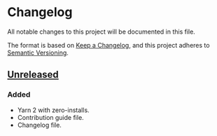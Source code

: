 # Changelog

All notable changes to this project will be documented in this file.

The format is based on [Keep a Changelog](https://keepachangelog.com/en/1.0.0/),
and this project adheres to [Semantic Versioning](https://semver.org/spec/v2.0.0.html).

## [Unreleased]

### Added

- Yarn 2 with zero-installs.
- Contribution guide file.
- Changelog file.

[unreleased]: https://github.com/Mrozelek/bitcoin-stock-exchange/compare/v0.1.0...HEAD